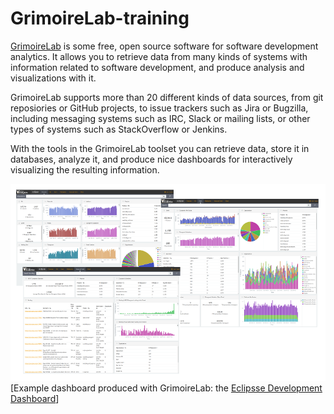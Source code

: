 # GrimoireLab-training
[GrimoireLab](http://grimoirelab.github.io/) is some free, open source software for software development analytics. It allows you to retrieve data from many kinds of systems with information related to software development, and produce analysis and visualizations with it.

GrimoireLab supports more than 20 different kinds of data sources, from git reposiories or GitHub projects, to issue trackers such as Jira or Bugzilla, including messaging systems such as IRC, Slack or mailing lists, or other types of systems such as StackOverflow or Jenkins.

With the tools in the GrimoireLab toolset you can retrieve data, store it in databases, analyze it, and produce nice dashboards for interactively visualizing the resulting information.

![](eclipse.png)
[Example dashboard produced with GrimoireLab: the [Eclipsse Development Dashboard](http://eclipse.biterg.io)]
